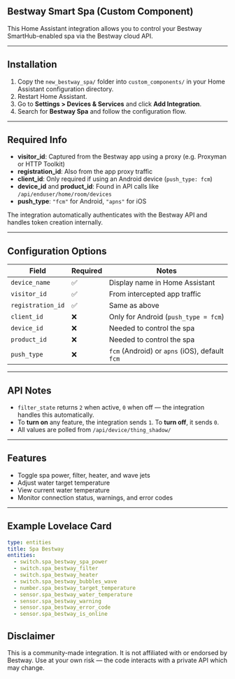 ## Bestway Smart Spa (Custom Component)

This Home Assistant integration allows you to control your Bestway SmartHub-enabled spa via the Bestway cloud API.

---

## Installation

1. Copy the `new_bestway_spa/` folder into `custom_components/` in your Home Assistant configuration directory.
2. Restart Home Assistant.
3. Go to **Settings > Devices & Services** and click **Add Integration**.
4. Search for **Bestway Spa** and follow the configuration flow.

---

## Required Info

- **visitor_id**: Captured from the Bestway app using a proxy (e.g. Proxyman or HTTP Toolkit)
- **registration_id**: Also from the app proxy traffic
- **client_id**: Only required if using an Android device (`push_type: fcm`)
- **device_id** and **product_id**: Found in API calls like `/api/enduser/home/room/devices`
- **push_type**: `"fcm"` for Android, `"apns"` for iOS

 The integration automatically authenticates with the Bestway API and handles token creation internally.

---

## Configuration Options

| Field            | Required | Notes                                      |
|------------------|----------|--------------------------------------------|
| `device_name`    | ✅       | Display name in Home Assistant             |
| `visitor_id`     | ✅       | From intercepted app traffic               |
| `registration_id`| ✅       | Same as above                              |
| `client_id`      | ❌       | Only for Android (`push_type = fcm`)       |
| `device_id`      | ❌       | Needed to control the spa                  |
| `product_id`     | ❌       | Needed to control the spa                  |
| `push_type`      | ❌       | `fcm` (Android) or `apns` (iOS), default `fcm` |

---

## API Notes

- `filter_state` returns `2` when active, `0` when off — the integration handles this automatically.
- To **turn on** any feature, the integration sends `1`. To **turn off**, it sends `0`.
- All values are polled from `/api/device/thing_shadow/`

---

## Features

- Toggle spa power, filter, heater, and wave jets
- Adjust water target temperature
- View current water temperature
- Monitor connection status, warnings, and error codes

---

## Example Lovelace Card

```yaml
type: entities
title: Spa Bestway
entities:
  - switch.spa_bestway_spa_power
  - switch.spa_bestway_filter
  - switch.spa_bestway_heater
  - switch.spa_bestway_bubbles_wave
  - number.spa_bestway_target_temperature
  - sensor.spa_bestway_water_temperature
  - sensor.spa_bestway_warning
  - sensor.spa_bestway_error_code
  - sensor.spa_bestway_is_online
```

## Disclaimer
This is a community-made integration. It is not affiliated with or endorsed by Bestway.
Use at your own risk — the code interacts with a private API which may change.
